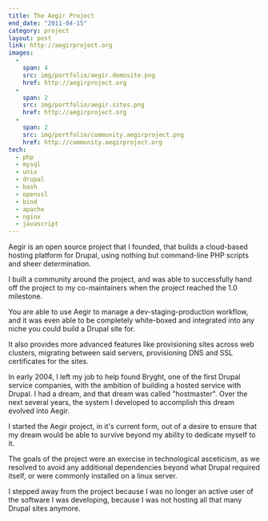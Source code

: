 ```yaml
---
title: The Aegir Project
end_date: "2011-04-15"
category: project
layout: post
link: http://aegirproject.org
images:
  - 
    span: 4 
    src: img/portfolio/aegir.demosite.png
    href: http://aegirproject.org
  - 
    span: 2
    src: img/portfolio/aegir.sites.png
    href: http://aegirproject.org
  - 
    span: 2
    src: img/portfolio/community.aegirproject.png
    href: http://community.aegirproject.org
tech:
  - php
  - mysql
  - unix
  - drupal
  - bash
  - openssl
  - bind
  - apache
  - nginx
  - javascript
---
```

Aegir is an open source project that I founded, that builds a cloud-based hosting platform for Drupal, using nothing but command-line PHP scripts and sheer determination.

I built a community around the project, and was able to successfully hand off the project to my co-maintainers when the project reached the 1.0 milestone.

<!--more-->

You are able to use Aegir to manage a dev-staging-production workflow, and it was even able to be completely white-boxed and integrated into any niche you could build a Drupal site for.

It also provides more advanced features like provisioning sites across web clusters, migrating between said servers, provisioning DNS and SSL certificates for the sites.

In early 2004, I left my job to help found Bryght, one of the first Drupal service companies, with the ambition of building a hosted service with Drupal. I had a dream, and that dream was called "hostmaster". Over the next several years, the system I developed to accomplish this dream evolved into Aegir.

I started the Aegir project, in it's current form, out of a desire to ensure that my dream would be able to survive beyond my ability to dedicate myself to it. 

The goals of the project were an exercise in technological asceticism, as we resolved to avoid any additional dependencies beyond what Drupal required itself, or were commonly installed on a linux server.

I stepped away from the project because I was no longer an active user of the software I was developing, because I was not hosting all that many Drupal sites anymore.
